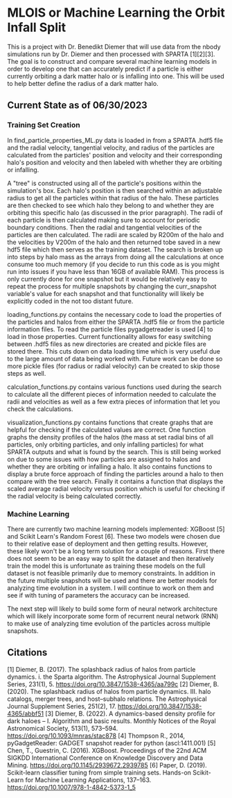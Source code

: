 # MLOIS or Machine Learning the Orbit Infall Split

This is a project with Dr. Benedikt Diemer that will use data from the nbody simulations run by Dr. Diemer and then processed with SPARTA [1][2][3]. The goal is to construct and compare several machine learning models in order to develop one that can accurately predict if a particle is either currently orbiting a dark matter halo or is infalling into one. This will be used to help better define the radius of a dark matter halo.

## Current State as of 06/30/2023
### Training Set Creation
In find_particle_properties_ML.py data is loaded in from a SPARTA .hdf5 file and the radial velocity, tangential velocity, and radius of the particles are calculated from the particles' position and velocity and their corresponding halo's position and velocity and then labeled with whether they are orbiting or infalling. 

A "tree" is constructed using all of the particle's positions within the simulation's box. Each halo's position is then searched within an adjustable radius to get all the particles within that radius of the halo. These particles are then checked to see which halo they belong to and whether they are orbiting this specific halo (as discussed in the prior paragraph). The radii of each particle is then calculated making sure to account for periodic boundary conditions. Then the radial and tangential velocities of the particles are then calculated. The radii are scaled by R200m of the halo and the velocities by V200m of the halo and then returned tobe saved in a new hdf5 file which then serves as the training dataset. The search is broken up into steps by halo mass as the arrays from doing all the calculations at once consume too much memory (if you decide to run this code as is you might run into issues if you have less than 16GB of available RAM). This process is only currently done for one snapshot but it would be relatively easy to repeat the process for multiple snapshots by changing the curr_snapshot variable's value for each snapshot and that functionality will likely be explicitly coded in the not too distant future.

loading_functions.py contains the necessary code to load the properties of the particles and halos from either the SPARTA .hdf5 file or from the particle information files. To read the particle files pygadgetreader is used [4] to load in those properties. Current functionality allows for easy switching between .hdf5 files as new directories are created and pickle files are stored there. This cuts down on data loading time which is very useful due to the large amount of data being worked with. Future work can be done so more pickle files (for radius or radial velocity) can be created to skip those steps as well. 

calculation_functions.py contains various functions used during the search to calculate all the different pieces of information needed to calculate the radii and velocities as well as a few extra pieces of information that let you check the calculations.

visualization_functions.py contains functions that create graphs that are helpful for checking if the calculated values are correct. One function graphs the density profiles of the halos (the mass at set radial bins of all particles, only orbiting particles, and only infalling particles) for what SPARTA outputs and what is found by the search. This is still being worked on due to some issues with how particles are assigned to halos and whether they are orbiting or infalling a halo. It also contains functions to display a brute force approach of finding the particles around a halo to then compare with the tree search. Finally it contains a function that displays the scaled average radial velocity versus position which is useful for checking if the radial velocity is being calculated correctly.

### Machine Learning
There are currently two machine learning models implemented: XGBoost [5] and Scikit Learn's Random Forest [6]. These two models were chosen due to their relative ease of deployment and then getting results. However, these likely won't be a long term solution for a couple of reasons. First there does not seem to be an easy way to split the dataset and then iteratively train the model this is unfortunate as training these models on the full dataset is not feasible primarily due to memory constraints. In addition in the future multiple snapshots will be used and there are better models for analyzing time evolution in a system. I will continue to work on them and see if with tuning of parameters the accuracy can be increased.

The next step will likely to build some form of neural network architecture which will likely incorporate some form of recurrent neural network (RNN) to make use of analyzing time evolution of the particles across multiple snapshots.

## Citations
[1] Diemer, B. (2017). The splashback radius of halos from particle dynamics. i. the Sparta algorithm. The Astrophysical Journal Supplement Series, 231(1), 5. https://doi.org/10.3847/1538-4365/aa799c 
[2] Diemer, B. (2020). The splashback radius of halos from particle dynamics. III. halo catalogs, merger trees, and host–subhalo relations. The Astrophysical Journal Supplement Series, 251(2), 17. https://doi.org/10.3847/1538-4365/abbf51 
[3] Diemer, B. (2022). A dynamics-based density profile for dark haloes – I. Algorithm and basic results. Monthly Notices of the Royal Astronomical Society, 513(1), 573–594. https://doi.org/10.1093/mnras/stac878 
[4] Thompson R., 2014, pyGadgetReader: GADGET snapshot reader for python (ascl:1411.001)
[5] Chen, T., Guestrin, C. (2016). XGBoost. Proceedings of the 22nd ACM SIGKDD International Conference on Knowledge Discovery and Data Mining. https://doi.org/10.1145/2939672.2939785 
[6] Paper, D. (2019). Scikit-learn classifier tuning from simple training sets. Hands-on Scikit-Learn for Machine Learning Applications, 137–163. https://doi.org/10.1007/978-1-4842-5373-1_5 